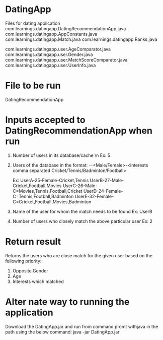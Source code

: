# DatingApp
Files for dating application 
com.learnings.datingapp.DatingRecommendationApp.java
com.learnings.datingapp.AppConstants.java
com.learnings.datingapp.Match.java
com.learnings.datingapp.Ranks.java

com.learnings.datingapp.user.AgeComparator.java
com.learnings.datingapp.user.Gender.java
com.learnings.datingapp.user.MatchScoreComparator.java
com.learnings.datingapp.user.UserInfo.java


# File to be run
DatingRecommendationApp

# Inputs accepted to DatingRecommendationApp when run

1. Number of users in its database/cache \n
 Ex: 5
2. Users of the database in the format: <name>-<age>-<Male/Female>-<interests comma separated Cricket/Tennis/Badminton/Football> <p>
  Ex: UserA-25-Female-Cricket,Tennis
      UserB-27-Male-Cricket,Football,Movies
      UserC-26-Male-C=Movies,Tennis,Football,Cricket
      UserD-24-Female-C=Tennis,Football,Badminton
      UserE-32-Female-C=Cricket,Football,Movies,Badminton

3. Name of the user for whom the match needs to be found
Ex: UserB
4. Number of users who closely match the above particular user
Ex: 2

# Return result
  Returns the users who are close match for the given user based on the following priority:
  1. Opposite Gender
  2. Age
  3. Interests which matched
  

# Alter nate way to running the application
Download the DatingApp.jar and run from command promt withjava in the path using the below command:
java -jar DatingApp.jar

#

